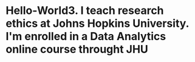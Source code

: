 # Hello-World3. I teach research ethics at Johns Hopkins University. I'm enrolled in a Data Analytics online course throught JHU
